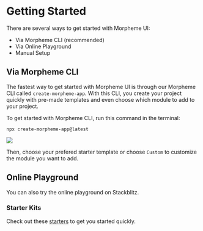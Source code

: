 # Getting Started

There are several ways to get started with Morpheme UI:

- Via Morpheme CLI (recommended)
- Via Online Playground
- Manual Setup

## Via Morpheme CLI

The fastest way to get started with Morpheme UI is through our Morpheme CLI called `create-morpheme-app`. With this CLI, you create your project quickly with pre-made templates and even choose which module to add to your project.

To get started with Morpheme CLI, run this command in the terminal:

```
npx create-morpheme-app@latest
```

![](/create-morpheme-app.png)

Then, choose your prefered starter template or choose `Custom` to customize the module you want to add.

## Online Playground

You can also try the online playground on Stackblitz.

### Starter Kits

Check out these [starters](/guide/starter) to get you started quickly.

